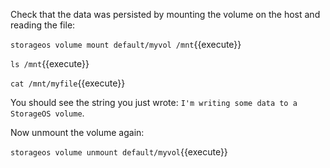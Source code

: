 Check that the data was persisted by mounting the volume on the host and reading the file:

`storageos volume mount default/myvol /mnt`{{execute}}

`ls /mnt`{{execute}}

`cat /mnt/myfile`{{execute}}

You should see the string you just wrote: `I'm writing some data to a StorageOS volume`.

Now unmount the volume again:

`storageos volume unmount default/myvol`{{execute}}
